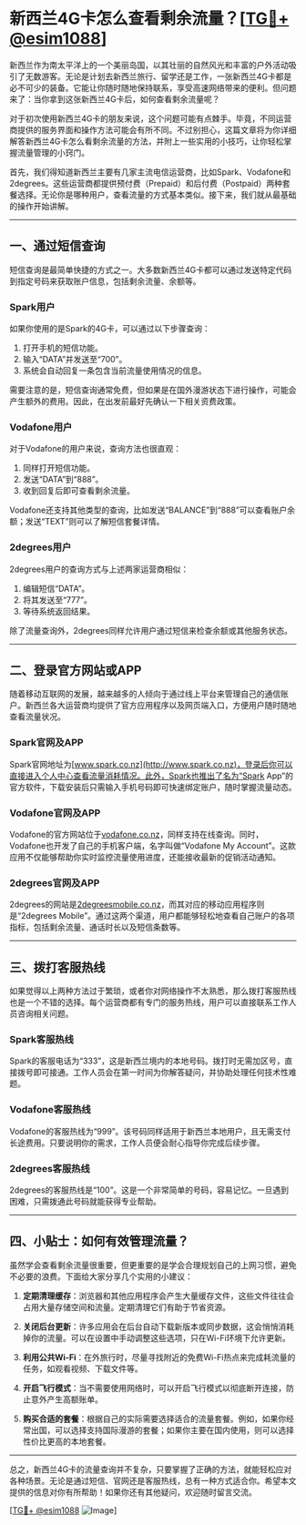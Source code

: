 # 新西兰4G卡怎么查看剩余流量？[[TG💪+ @esim1088](https://t.me/s/esim1088)]

新西兰作为南太平洋上的一个美丽岛国，以其壮丽的自然风光和丰富的户外活动吸引了无数游客。无论是计划去新西兰旅行、留学还是工作，一张新西兰4G卡都是必不可少的装备。它能让你随时随地保持联系，享受高速网络带来的便利。但问题来了：当你拿到这张新西兰4G卡后，如何查看剩余流量呢？

对于初次使用新西兰4G卡的朋友来说，这个问题可能有点棘手。毕竟，不同运营商提供的服务界面和操作方法可能会有所不同。不过别担心，这篇文章将为你详细解答新西兰4G卡怎么看剩余流量的方法，并附上一些实用的小技巧，让你轻松掌握流量管理的小窍门。

首先，我们得知道新西兰主要有几家主流电信运营商，比如Spark、Vodafone和2degrees。这些运营商都提供预付费（Prepaid）和后付费（Postpaid）两种套餐选择。无论你是哪种用户，查看流量的方式基本类似。接下来，我们就从最基础的操作开始讲解。

---

## **一、通过短信查询**

短信查询是最简单快捷的方式之一。大多数新西兰4G卡都可以通过发送特定代码到指定号码来获取账户信息，包括剩余流量、余额等。

### Spark用户
如果你使用的是Spark的4G卡，可以通过以下步骤查询：
1. 打开手机的短信功能。
2. 输入“DATA”并发送至“700”。
3. 系统会自动回复一条包含当前流量使用情况的信息。

需要注意的是，短信查询通常免费，但如果是在国外漫游状态下进行操作，可能会产生额外的费用。因此，在出发前最好先确认一下相关资费政策。

### Vodafone用户
对于Vodafone的用户来说，查询方法也很直观：
1. 同样打开短信功能。
2. 发送“DATA”到“888”。
3. 收到回复后即可查看剩余流量。

Vodafone还支持其他类型的查询，比如发送“BALANCE”到“888”可以查看账户余额；发送“TEXT”则可以了解短信套餐详情。

### 2degrees用户
2degrees用户的查询方式与上述两家运营商相似：
1. 编辑短信“DATA”。
2. 将其发送至“777”。
3. 等待系统返回结果。

除了流量查询外，2degrees同样允许用户通过短信来检查余额或其他服务状态。

---

## **二、登录官方网站或APP**

随着移动互联网的发展，越来越多的人倾向于通过线上平台来管理自己的通信账户。新西兰各大运营商均提供了官方应用程序以及网页端入口，方便用户随时随地查看流量状况。

### Spark官网及APP
Spark官网地址为[www.spark.co.nz](http://www.spark.co.nz)，登录后你可以直接进入个人中心查看流量消耗情况。此外，Spark也推出了名为“Spark App”的官方软件，下载安装后只需输入手机号码即可快速绑定账户，随时掌握流量动态。

### Vodafone官网及APP
Vodafone的官方网站位于[vodafone.co.nz](http://vodafone.co.nz)，同样支持在线查询。同时，Vodafone也开发了自己的手机客户端，名字叫做“Vodafone My Account”。这款应用不仅能够帮助你实时监控流量使用进度，还能接收最新的促销活动通知。

### 2degrees官网及APP
2degrees的网站是[2degreesmobile.co.nz](http://2degreesmobile.co.nz)，而其对应的移动应用程序则是“2degrees Mobile”。通过这两个渠道，用户都能够轻松地查看自己账户的各项指标，包括剩余流量、通话时长以及短信条数等。

---

## **三、拨打客服热线**

如果觉得以上两种方法过于繁琐，或者你对网络操作不太熟悉，那么拨打客服热线也是一个不错的选择。每个运营商都有专门的服务热线，用户可以直接联系工作人员咨询相关问题。

### Spark客服热线
Spark的客服电话为“333”，这是新西兰境内的本地号码。拨打时无需加区号，直接拨号即可接通。工作人员会在第一时间为你解答疑问，并协助处理任何技术性难题。

### Vodafone客服热线
Vodafone的客服热线为“999”。该号码同样适用于新西兰本地用户，且无需支付长途费用。只要说明你的需求，工作人员便会耐心指导你完成后续步骤。

### 2degrees客服热线
2degrees的客服热线是“100”。这是一个非常简单的号码，容易记忆。一旦遇到困难，只需拨通此号码就能获得专业帮助。

---

## **四、小贴士：如何有效管理流量？**

虽然学会查看剩余流量很重要，但更重要的是学会合理规划自己的上网习惯，避免不必要的浪费。下面给大家分享几个实用的小建议：

1. **定期清理缓存**：浏览器和其他应用程序会产生大量缓存文件，这些文件往往会占用大量存储空间和流量。定期清理它们有助于节省资源。
   
2. **关闭后台更新**：许多应用会在后台自动下载新版本或同步数据，这会悄悄消耗掉你的流量。可以在设置中手动调整这些选项，只在Wi-Fi环境下允许更新。

3. **利用公共Wi-Fi**：在外旅行时，尽量寻找附近的免费Wi-Fi热点来完成耗流量的任务，如观看视频、下载文件等。

4. **开启飞行模式**：当不需要使用网络时，可以开启飞行模式以彻底断开连接，防止意外产生高额账单。

5. **购买合适的套餐**：根据自己的实际需要选择适合的流量套餐。例如，如果你经常出国，可以选择支持国际漫游的套餐；如果你主要在国内使用，则可以选择性价比更高的本地套餐。

---

总之，新西兰4G卡的流量查询并不复杂，只要掌握了正确的方法，就能轻松应对各种场景。无论是通过短信、官网还是客服热线，总有一种方式适合你。希望本文提供的信息对你有所帮助！如果你还有其他疑问，欢迎随时留言交流。

[[TG💪+ @esim1088](https://t.me/s/esim1088) ![Image](https://i.postimg.cc/4NQfJmqS/Snipaste-2025-05-13-00-14-12.png)]